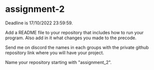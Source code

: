 # assignment-2
Deadline is 17/10/2022 23:59:59.

Add a README file to your repository that includes how to run your program. Also add in it what changes you made to the precode.

Send me on discord the names in each groups with the private github repository link where you will have your project.

Name your repository starting with "assignment_2".
